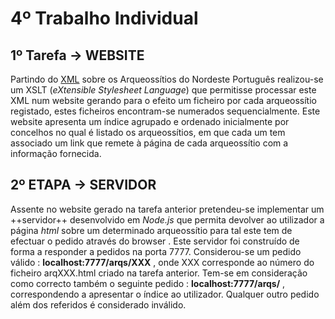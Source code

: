# 4º Trabalho Individual

## 1º Tarefa -> WEBSITE
Partindo do [XML] sobre os Arqueossítios do Nordeste Português realizou-se um XSLT (*eXtensible Stylesheet Language*) que permitisse processar este XML num website gerando para o efeito um ficheiro por cada arqueossítio registado, estes ficheiros encontram-se numerados sequencialmente. Este website apresenta um índice agrupado e ordenado inicialmente por concelhos no qual é listado os arqueossítios, em que cada um tem associado um link que remete à página de cada arqueossítio com a informação fornecida.


## 2º ETAPA -> SERVIDOR
Assente no website gerado na tarefa anterior pretendeu-se implementar um ++servidor++ desenvolvido em *Node.js* que permita devolver ao utilizador a página *html* sobre um determinado arqueossítio para tal este tem de efectuar o pedido através do browser . Este servidor foi construído de forma a responder a pedidos na porta 7777. Considerou-se um pedido válido : **localhost:7777/arqs/XXX** , onde XXX corresponde ao número do ficheiro arqXXX.html criado na tarefa anterior. Tem-se em consideração como correcto também o seguinte pedido : **localhost:7777/arqs/** , correspondendo a apresentar o índice ao utilizador. Qualquer outro pedido além dos referidos é considerado inválido.

[XML]:http://www4.di.uminho.pt/~jcr/XML/didac/xmldocs/arq.xml